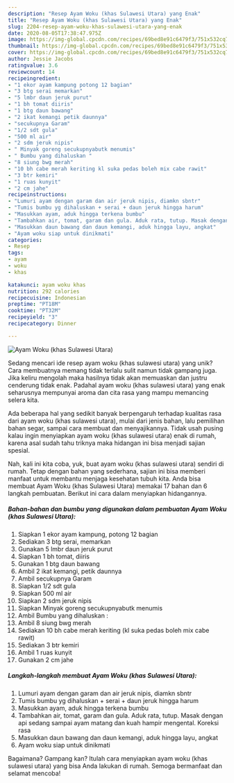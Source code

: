 ```yaml
---
description: "Resep Ayam Woku (khas Sulawesi Utara) yang Enak"
title: "Resep Ayam Woku (khas Sulawesi Utara) yang Enak"
slug: 2204-resep-ayam-woku-khas-sulawesi-utara-yang-enak
date: 2020-08-05T17:38:47.975Z
image: https://img-global.cpcdn.com/recipes/69bed8e91c6479f3/751x532cq70/ayam-woku-khas-sulawesi-utara-foto-resep-utama.jpg
thumbnail: https://img-global.cpcdn.com/recipes/69bed8e91c6479f3/751x532cq70/ayam-woku-khas-sulawesi-utara-foto-resep-utama.jpg
cover: https://img-global.cpcdn.com/recipes/69bed8e91c6479f3/751x532cq70/ayam-woku-khas-sulawesi-utara-foto-resep-utama.jpg
author: Jessie Jacobs
ratingvalue: 3.6
reviewcount: 14
recipeingredient:
- "1 ekor ayam kampung potong 12 bagian"
- "3 btg serai memarkan"
- "5 lmbr daun jeruk purut"
- "1 bh tomat diiris"
- "1 btg daun bawang"
- "2 ikat kemangi petik daunnya"
- "secukupnya Garam"
- "1/2 sdt gula"
- "500 ml air"
- "2 sdm jeruk nipis"
- " Minyak goreng secukupnyabutk menumis"
- " Bumbu yang dihaluskan "
- "8 siung bwg merah"
- "10 bh cabe merah keriting kl suka pedas boleh mix cabe rawit"
- "3 btr kemiri"
- "1 ruas kunyit"
- "2 cm jahe"
recipeinstructions:
- "Lumuri ayam dengan garam dan air jeruk nipis, diamkn sbntr"
- "Tumis bumbu yg dihaluskan + serai + daun jeruk hingga harum"
- "Masukkan ayam, aduk hingga terkena bumbu"
- "Tambahkan air, tomat, garam dan gula. Aduk rata, tutup. Masak dengan api sedang sampai ayam matang dan kuah hampir mengental. Koreksi rasa"
- "Masukkan daun bawang dan daun kemangi, aduk hingga layu, angkat"
- "Ayam woku siap untuk dinikmati"
categories:
- Resep
tags:
- ayam
- woku
- khas

katakunci: ayam woku khas 
nutrition: 292 calories
recipecuisine: Indonesian
preptime: "PT18M"
cooktime: "PT32M"
recipeyield: "3"
recipecategory: Dinner

---
```



![Ayam Woku (khas Sulawesi Utara)](https://img-global.cpcdn.com/recipes/69bed8e91c6479f3/751x532cq70/ayam-woku-khas-sulawesi-utara-foto-resep-utama.jpg)

Sedang mencari ide resep ayam woku (khas sulawesi utara) yang unik? Cara membuatnya memang tidak terlalu sulit namun tidak gampang juga. Jika keliru mengolah maka hasilnya tidak akan memuaskan dan justru cenderung tidak enak. Padahal ayam woku (khas sulawesi utara) yang enak seharusnya mempunyai aroma dan cita rasa yang mampu memancing selera kita.

Ada beberapa hal yang sedikit banyak berpengaruh terhadap kualitas rasa dari ayam woku (khas sulawesi utara), mulai dari jenis bahan, lalu pemilihan bahan segar, sampai cara membuat dan menyajikannya. Tidak usah pusing kalau ingin menyiapkan ayam woku (khas sulawesi utara) enak di rumah, karena asal sudah tahu triknya maka hidangan ini bisa menjadi sajian spesial.




Nah, kali ini kita coba, yuk, buat ayam woku (khas sulawesi utara) sendiri di rumah. Tetap dengan bahan yang sederhana, sajian ini bisa memberi manfaat untuk membantu menjaga kesehatan tubuh kita. Anda bisa membuat Ayam Woku (khas Sulawesi Utara) memakai 17 bahan dan 6 langkah pembuatan. Berikut ini cara dalam menyiapkan hidangannya.

<!--inarticleads1-->

##### Bahan-bahan dan bumbu yang digunakan dalam pembuatan Ayam Woku (khas Sulawesi Utara):

1. Siapkan 1 ekor ayam kampung, potong 12 bagian
1. Sediakan 3 btg serai, memarkan
1. Gunakan 5 lmbr daun jeruk purut
1. Siapkan 1 bh tomat, diiris
1. Gunakan 1 btg daun bawang
1. Ambil 2 ikat kemangi, petik daunnya
1. Ambil secukupnya Garam
1. Siapkan 1/2 sdt gula
1. Siapkan 500 ml air
1. Siapkan 2 sdm jeruk nipis
1. Siapkan  Minyak goreng secukupnyabutk menumis
1. Ambil  Bumbu yang dihaluskan :
1. Ambil 8 siung bwg merah
1. Sediakan 10 bh cabe merah keriting (kl suka pedas boleh mix cabe rawit)
1. Sediakan 3 btr kemiri
1. Ambil 1 ruas kunyit
1. Gunakan 2 cm jahe




<!--inarticleads2-->

##### Langkah-langkah membuat Ayam Woku (khas Sulawesi Utara):

1. Lumuri ayam dengan garam dan air jeruk nipis, diamkn sbntr
1. Tumis bumbu yg dihaluskan + serai + daun jeruk hingga harum
1. Masukkan ayam, aduk hingga terkena bumbu
1. Tambahkan air, tomat, garam dan gula. Aduk rata, tutup. Masak dengan api sedang sampai ayam matang dan kuah hampir mengental. Koreksi rasa
1. Masukkan daun bawang dan daun kemangi, aduk hingga layu, angkat
1. Ayam woku siap untuk dinikmati




Bagaimana? Gampang kan? Itulah cara menyiapkan ayam woku (khas sulawesi utara) yang bisa Anda lakukan di rumah. Semoga bermanfaat dan selamat mencoba!

